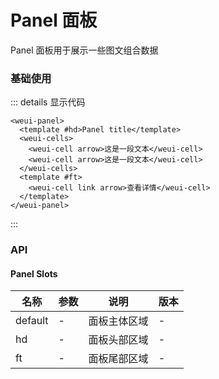 # Panel 面板

Panel 面板用于展示一些图文组合数据

### 基础使用
<weui-panel>
  <template #hd>Panel title</template>
  <weui-media-box
    title="标题1"
    desc="由各种物质组成的巨型球状天体，叫做星球。星球有一定的形状，有自己的运行轨道。"
  ></weui-media-box>
  <weui-media-box
    title="标题2"
    desc="由各种物质组成的巨型球状天体，叫做星球。星球有一定的形状，有自己的运行轨道。"
  ></weui-media-box>
  <template #ft>
    <weui-cell link arrow>查看详情</weui-cell>
  </template>
</weui-panel>

::: details 显示代码
```vue
<weui-panel>
  <template #hd>Panel title</template>
  <weui-cells>
    <weui-cell arrow>这是一段文本</weui-cell>
    <weui-cell arrow>这是一段文本</weui-cell>
  </weui-cells>
  <template #ft>
    <weui-cell link arrow>查看详情</weui-cell>
  </template>
</weui-panel>
```
:::

### API
#### Panel Slots
|  名称   | 参数  | 说明 | 版本 |
|  ----  | ----  | ----- | ---- |
| default  | - | 面板主体区域 | - |
| hd  | - | 面板头部区域 | - |
| ft  | - | 面板尾部区域 | - |